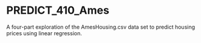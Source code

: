 # PREDICT_410_Ames
A four-part exploration of the AmesHousing.csv data set to predict housing prices using linear regression.
